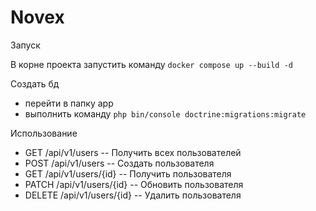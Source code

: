 # Novex

Запуск

В корне проекта запустить команду `docker compose up --build -d`

Создать бд
- перейти в папку app
- выполнить команду `php bin/console doctrine:migrations:migrate`

Использование

 - GET /api/v1/users -- Получить всех пользователей
 - POST /api/v1/users -- Создать пользователя
 - GET /api/v1/users/{id} --  Получить пользователя
 - PATCH /api/v1/users/{id} --  Обновить пользователя
 - DELETE /api/v1/users/{id} --  Удалить пользователя
